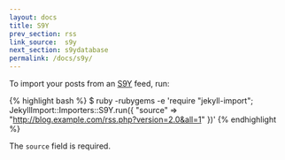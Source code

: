 ```yaml
---
layout: docs
title: S9Y
prev_section: rss
link_source:  s9y
next_section: s9ydatabase
permalink: /docs/s9y/
---
```


To import your posts from an [S9Y](http://www.s9y.org) feed, run:

{% highlight bash %}
$ ruby -rubygems -e 'require "jekyll-import";
    JekyllImport::Importers::S9Y.run({
      "source" => "http://blog.example.com/rss.php?version=2.0&all=1"
    })'
{% endhighlight %}

The `source` field is required.

